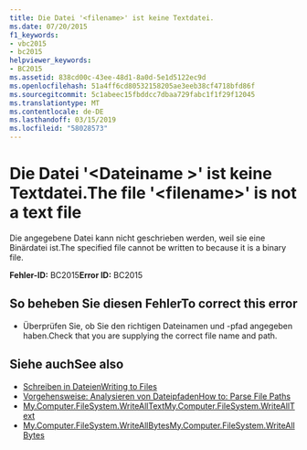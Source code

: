 ```yaml
---
title: Die Datei '<filename>' ist keine Textdatei.
ms.date: 07/20/2015
f1_keywords:
- vbc2015
- bc2015
helpviewer_keywords:
- BC2015
ms.assetid: 838cd00c-43ee-48d1-8a0d-5e1d5122ec9d
ms.openlocfilehash: 51a4ff6cd80532158205ae3eeb38cf4718bfd86f
ms.sourcegitcommit: 5c1abeec15fbddcc7dbaa729fabc1f1f29f12045
ms.translationtype: MT
ms.contentlocale: de-DE
ms.lasthandoff: 03/15/2019
ms.locfileid: "58028573"
---
```

# <a name="the-file-filename-is-not-a-text-file"></a><span data-ttu-id="c5a7d-102">Die Datei '\<Dateiname >' ist keine Textdatei.</span><span class="sxs-lookup"><span data-stu-id="c5a7d-102">The file '\<filename>' is not a text file</span></span>
<span data-ttu-id="c5a7d-103">Die angegebene Datei kann nicht geschrieben werden, weil sie eine Binärdatei ist.</span><span class="sxs-lookup"><span data-stu-id="c5a7d-103">The specified file cannot be written to because it is a binary file.</span></span>  
  
 <span data-ttu-id="c5a7d-104">**Fehler-ID:** BC2015</span><span class="sxs-lookup"><span data-stu-id="c5a7d-104">**Error ID:** BC2015</span></span>  
  
## <a name="to-correct-this-error"></a><span data-ttu-id="c5a7d-105">So beheben Sie diesen Fehler</span><span class="sxs-lookup"><span data-stu-id="c5a7d-105">To correct this error</span></span>  
  
-   <span data-ttu-id="c5a7d-106">Überprüfen Sie, ob Sie den richtigen Dateinamen und -pfad angegeben haben.</span><span class="sxs-lookup"><span data-stu-id="c5a7d-106">Check that you are supplying the correct file name and path.</span></span>  
  
## <a name="see-also"></a><span data-ttu-id="c5a7d-107">Siehe auch</span><span class="sxs-lookup"><span data-stu-id="c5a7d-107">See also</span></span>

- [<span data-ttu-id="c5a7d-108">Schreiben in Dateien</span><span class="sxs-lookup"><span data-stu-id="c5a7d-108">Writing to Files</span></span>](../../visual-basic/developing-apps/programming/drives-directories-files/writing-to-files.md)
- [<span data-ttu-id="c5a7d-109">Vorgehensweise: Analysieren von Dateipfaden</span><span class="sxs-lookup"><span data-stu-id="c5a7d-109">How to: Parse File Paths</span></span>](../../visual-basic/developing-apps/programming/drives-directories-files/how-to-parse-file-paths.md)
- [<span data-ttu-id="c5a7d-110">My.Computer.FileSystem.WriteAllText</span><span class="sxs-lookup"><span data-stu-id="c5a7d-110">My.Computer.FileSystem.WriteAllText</span></span>](xref:Microsoft.VisualBasic.FileIO.FileSystem.WriteAllText%2A)
- [<span data-ttu-id="c5a7d-111">My.Computer.FileSystem.WriteAllBytes</span><span class="sxs-lookup"><span data-stu-id="c5a7d-111">My.Computer.FileSystem.WriteAllBytes</span></span>](xref:Microsoft.VisualBasic.MyServices.FileSystemProxy.WriteAllBytes%2A)
